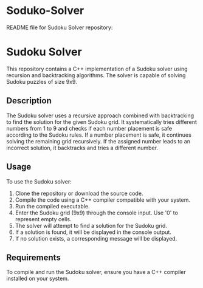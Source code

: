 # Soduko-Solver
README file for Sudoku Solver repository:

# Sudoku Solver

This repository contains a C++ implementation of a Sudoku solver using recursion and backtracking algorithms. The solver is capable of solving Sudoku puzzles of size 9x9.

## Description

The Sudoku solver uses a recursive approach combined with backtracking to find the solution for the given Sudoku grid. It systematically tries different numbers from 1 to 9 and checks if each number placement is safe according to the Sudoku rules. If a number placement is safe, it continues solving the remaining grid recursively. If the assigned number leads to an incorrect solution, it backtracks and tries a different number.

## Usage

To use the Sudoku solver:

1. Clone the repository or download the source code.
2. Compile the code using a C++ compiler compatible with your system.
3. Run the compiled executable.
4. Enter the Sudoku grid (9x9) through the console input. Use '0' to represent empty cells.
5. The solver will attempt to find a solution for the Sudoku grid.
6. If a solution is found, it will be displayed in the console output.
7. If no solution exists, a corresponding message will be displayed.

## Requirements

To compile and run the Sudoku solver, ensure you have a C++ compiler installed on your system.

